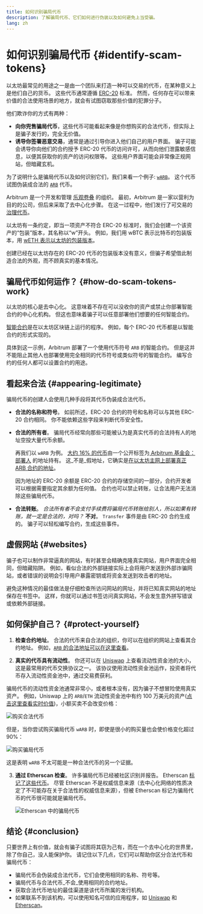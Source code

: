 ```yaml
---
title: 如何识别骗局代币
description: 了解骗局代币、它们如何进行伪装以及如何避免上当受骗。
lang: zh
---
```


# 如何识别骗局代币 {#identify-scam-tokens}

以太坊最常见的用途之一是由一个团队来打造一种可以交易的代币，在某种意义上是他们自己的货币。 这些代币通常遵循 [ERC-20](/developers/docs/standards/tokens/erc-20/) 标准。 然而，任何存在可以带来价值的合法使用场景的地方，就会有试图窃取那些价值的犯罪分子。

他们欺诈你的方式有两种：

- **向你兜售骗局代币**，这些代币可能看起来像是你想购买的合法代币，但实际上是骗子发行的，完全无价值。
- **诱导你签署恶意交易**，通常是通过引导你进入他们自己的用户界面。 骗子可能会诱导你向他们的合约授予 ERC-20 代币的访问许可，从而向他们泄露敏感信息，以便其获取你的资产的访问权限等。 这些用户界面可能会非常像正规网站，但暗藏玄机。

为了说明什么是骗局代币以及如何识别它们，我们来看一个例子: [`wARB`](https://etherscan.io/token/0xb047c8032b99841713b8e3872f06cf32beb27b82)。 这个代币试图伪装成合法的 [`ARB`](https://etherscan.io/address/0xb50721bcf8d664c30412cfbc6cf7a15145234ad1) 代币。

<ExpandableCard
title="什么是 ARB？"
contentPreview=''>

Arbitrum 是一个开发和管理 <a href="/developers/docs/scaling/optimistic-rollup/">乐观卷叠</a> 的组织。 最初，Arbitrum 是一家以营利为目的的公司，但后来采取了去中心化步骤。 在这一过程中，他们发行了可交易的<a href="/dao/#token-based-membership">治理代币</a>。

</ExpandableCard>

<ExpandableCard
title="骗局代币为什么叫 wARB？"
contentPreview=''>

以太坊有一条约定，即当一项资产不符合 ERC-20 标准时，我们会创建一个该资产的“包装”版本，其名称以“w”开头。 例如，我们用 wBTC 表示比特币的包装版本，用 <a href="https://cointelegraph.com/news/what-is-wrapped-ethereum-weth-and-how-does-it-work">wETH 表示以太坊的包装版本</a>。

创建已经在以太坊存在的 ERC-20 代币的包装版本没有意义，但骗子希望借此制造合法的外观，而不顾真实的基本情况。

</ExpandableCard>

## 骗局代币如何运作？ {#how-do-scam-tokens-work}

以太坊的核心是去中心化。 这意味着不存在可以没收你的资产或禁止你部署智能合约的中心化机构。 但这也意味着骗子可以任意部署他们想要的任何智能合约。

<ExpandableCard
title="什么是智能合约？"
contentPreview=''>

<a href="/developers/docs/smart-contracts/">智能合约</a>是在以太坊区块链上运行的程序。 例如，每个 ERC-20 代币都是以智能合约的形式实现的。

</ExpandableCard>

具体到这一示例，Arbitrum 部署了一个使用代币符号 `ARB` 的智能合约。 但是这并不能阻止其他人也部署使用完全相同的代币符号或类似符号的智能合约。 编写合约的任何人都可以设置合约的用途。

## 看起来合法 {#appearing-legitimate}

骗局代币的创建人会使用几种手段将其代币伪装成合法代币。

- **合法的名称和符号**。 如前所述，ERC-20 合约的符号和名称可以与其他 ERC-20 合约相同。 你不能依赖这些字段来判断代币安全性。

- **合法的所有者**。 骗局代币经常向那些可能被认为是真实代币的合法持有人的地址空投大量代币余额。

  再我们以 `wARB` 为例。 [大约 16% 的代币](https://etherscan.io/token/0xb047c8032b99841713b8e3872f06cf32beb27b82?a=0x1c8db745abe3c8162119b9ef2c13864cd1fdd72f)由一个公开标签为[ Arbitrum 基金会：部署人](https://etherscan.io/address/0x1c8db745abe3c8162119b9ef2c13864cd1fdd72f) 的地址持有。 这_不是_假地址，它确实是[在以太坊主网上部署真正 ARB 合约的地址](https://etherscan.io/tx/0x242b50ab4fe9896cb0439cfe6e2321d23feede7eeceb31aa2dbb46fc06ed2670)。

  因为地址的 ERC-20 余额是 ERC-20 合约的存储空间的一部分，合约开发者可以根据需要指定其余额为任何值。 合约也可以禁止转账，让合法用户无法消除这些骗局代币。

- **合法转账**。 _合法所有者不会支付手续费将骗局代币转账给别人，所以如果有转账，就一定是合法的，对吗？_ **不对**。 `Transfer` 事件是由 ERC-20 合约生成的。 骗子可以轻松编写合约，生成这些事件。

## 虚假网站 {#websites}

骗子也可以制作非常逼真的网站，有时甚至会精确克隆真实网站，用户界面完全相同，但暗藏陷阱。 例如，看似合法的外部链接实际上会将用户发送到外部诈骗网站，或者错误的说明会引导用户暴露密钥或将资金发送到攻击者的地址。

避免这种情况的最佳做法是仔细检查所访问网站的网址，并将已知真实网站的地址保存在书签中。 这样，你就可以通过书签访问真实网站，不会发生意外拼写错误或依赖外部链接。

## 如何保护自己？ {#protect-yourself}

1. **检查合约地址**。 合法的代币来自合法的组织，你可以在组织的网站上查看其合约地址。 例如，[`ARB` 的合法地址可以在这里查看](https://docs.arbitrum.foundation/deployment-addresses#token)。

2. **真实的代币具有流动性**。 你还可以在 [Uniswap](https://uniswap.org/) 上查看流动性资金池的大小，这是最常用的代币交换协议之一。 该协议使用流动性资金池运作，投资者将代币存入流动性资金池中，通过交易费获利。

骗局代币的流动性资金池通常非常小，或者根本没有，因为骗子不想冒险使用真实资产。 例如，Uniswap 上的 `ARB`/`ETH` 流动性资金池中有约 100 万美元的资产([点击这里查看实时价值](https://info.uniswap.org/#/pools/0x755e5a186f0469583bd2e80d1216e02ab88ec6ca))，小额买卖不会改变价格：

![购买合法代币](./uniswap-real.png)

但是，当你尝试购买骗局代币 `wARB` 时，即使是很小的购买量也会使价格变化超过 90%：

![购买骗局代币](./uniswap-scam.png)

这是表明 `wARB` 不太可能是一种合法代币的另一个证据。

3. **通过 Etherscan 检查**。 许多骗局代币已经被社区识别并报告。 Etherscan [标记了这些代币](https://info.etherscan.com/etherscan-token-reputation/)。 尽管 Etherscan 不是权威信息来源（去中心化网络的性质决定了不可能存在关于合法性的权威信息来源），但被 Etherscan 标记为骗局代币的代币很可能就是骗局代币。

   ![Etherscan 中的骗局代币](./etherscan-scam.png)

## 结论 {#conclusion}

只要世界上有价值，就会有骗子试图将其窃为己有，而在一个去中心化的世界里，除了你自己，没人能保护你。 请记住以下几点，它们可以帮助你区分合法代币和骗局代币：

- 骗局代币会伪装成合法代币，它们会使用相同的名称、符号等。
- 骗局代币与合法代币_不会_使用相同的合约地址。
- 获取合法代币地址的最佳渠道是该代币所属的发行机构。
- 如果联系不到该机构，可以使用知名可信的应用程序，如 [Uniswap](https://app.uniswap.org/#/swap) 和 [Etherscan](https://etherscan.io/)。
